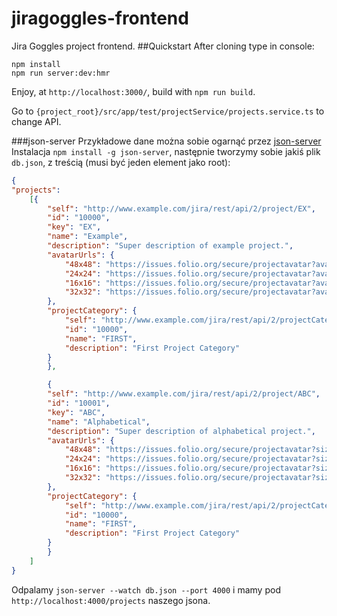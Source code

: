 # jiragoggles-frontend
Jira Goggles project frontend.
##Quickstart
After cloning type in console:
```console
npm install
npm run server:dev:hmr
```
Enjoy, at `http://localhost:3000/`, build with `npm run build`.

Go to `{project_root}/src/app/test/projectService/projects.service.ts` to change API.

###json-server
Przykładowe dane można sobie ogarnąć przez [json-server](https://www.npmjs.com/package/json-server)
Instalacja `npm install -g json-server`, następnie tworzymy sobie jakiś plik `db.json`, z treścią (musi być jeden element jako root):
```json
{
"projects":
	[{
		"self": "http://www.example.com/jira/rest/api/2/project/EX",
		"id": "10000",
		"key": "EX",
		"name": "Example",
		"description": "Super description of example project.",
		"avatarUrls": {
		    "48x48": "https://issues.folio.org/secure/projectavatar?avatarId=10324",
		    "24x24": "https://issues.folio.org/secure/projectavatar?avatarId=10324",
		    "16x16": "https://issues.folio.org/secure/projectavatar?avatarId=10324",
		    "32x32": "https://issues.folio.org/secure/projectavatar?avatarId=10324"
		},
		"projectCategory": {
		    "self": "http://www.example.com/jira/rest/api/2/projectCategory/10000",
		    "id": "10000",
		    "name": "FIRST",
		    "description": "First Project Category"
		}
	    },

	    {
		"self": "http://www.example.com/jira/rest/api/2/project/ABC",
		"id": "10001",
		"key": "ABC",
		"name": "Alphabetical",
		"description": "Super description of alphabetical project.",
		"avatarUrls": {
		    "48x48": "https://issues.folio.org/secure/projectavatar?size=small&pid=10303",
		    "24x24": "https://issues.folio.org/secure/projectavatar?size=small&pid=10303",
		    "16x16": "https://issues.folio.org/secure/projectavatar?size=small&pid=10303",
		    "32x32": "https://issues.folio.org/secure/projectavatar?size=small&pid=10303"
		},
		"projectCategory": {
		    "self": "http://www.example.com/jira/rest/api/2/projectCategory/10000",
		    "id": "10000",
		    "name": "FIRST",
		    "description": "First Project Category"
		}
	    }
	]
}
```
Odpalamy `json-server --watch db.json --port 4000` i mamy pod `http://localhost:4000/projects` naszego jsona.
